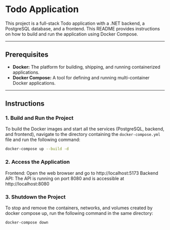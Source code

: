 # Todo Application

This project is a full-stack Todo application with a .NET backend, a PostgreSQL database, and a frontend. This README provides instructions on how to build and run the application using Docker Compose.

---

## Prerequisites

* **Docker:** The platform for building, shipping, and running containerized applications.
* **Docker Compose:** A tool for defining and running multi-container Docker applications.

---

## Instructions

### 1. Build and Run the Project

To build the Docker images and start all the services (PostgreSQL, backend, and frontend), navigate to the directory containing the `docker-compose.yml` file and run the following command:

```bash
docker-compose up --build -d
```

### 2. Access the Application

Frontend: Open the web browser and go to http://localhost:5173
Backend API: The API is running on port 8080 and is accessible at http://localhost:8080

### 3. Shutdown the Project

To stop and remove the containers, networks, and volumes created by docker compose up, run the following command in the same directory:

```bash
docker-compose down
```
